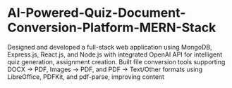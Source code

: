 # AI-Powered-Quiz-Document-Conversion-Platform-MERN-Stack
Designed and developed a full-stack web application using MongoDB, Express.js, React.js, and Node.js with integrated OpenAI API for intelligent quiz generation, assignment creation. Built file conversion tools supporting DOCX → PDF, Images → PDF, and PDF → Text/Other formats using LibreOffice, PDFKit, and pdf-parse, improving content
